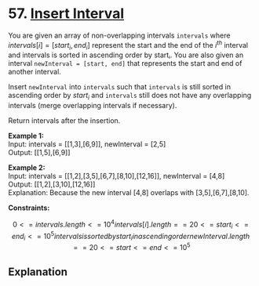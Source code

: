 # 57. [Insert Interval](https://leetcode.com/problems/insert-interval/)

You are given an array of non-overlapping intervals `intervals` where $intervals[i] = [start_i, end_i]$ represent the start and the end of the $i^{th}$ interval and intervals is sorted in ascending order by startᵢ. You are also given an interval `newInterval = [start, end]` that represents the start and end of another interval.

Insert `newInterval` into `intervals` such that `intervals` is still sorted in ascending order by $start_i$ and `intervals` still does not have any overlapping intervals (merge overlapping intervals if necessary).

Return intervals after the insertion.

**Example 1:**  
Input: intervals = [[1,3],[6,9]], newInterval = [2,5]  
Output: [[1,5],[6,9]]

**Example 2:**  
Input: intervals = [[1,2],[3,5],[6,7],[8,10],[12,16]], newInterval = [4,8]  
Output: [[1,2],[3,10],[12,16]]  
Explanation: Because the new interval [4,8] overlaps with [3,5],[6,7],[8,10].

**Constraints:**  

$$
0 <= intervals.length <= 10^4
intervals[i].length == 2
0 <= start_i <= end_i <= 10^5
intervals is sorted by start_i in ascending order
newInterval.length == 2
0 <= start <= end <= 10^5
$$

## Explanation

